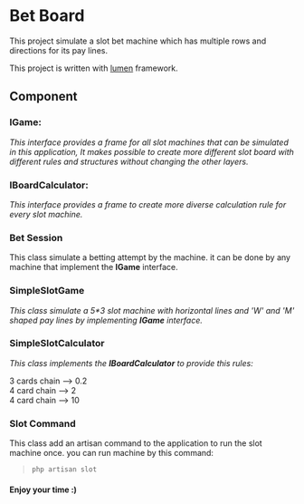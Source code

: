 # Bet Board

This project simulate a slot bet machine which has multiple rows and directions 
for its pay lines.

This project is written with [lumen](https://lumen.laravel.com) framework.

## Component

### IGame:

*This interface provides a frame for all slot machines that can be simulated in this application, It makes possible to create more different slot board with different rules and structures
 without changing the other layers.*

### IBoardCalculator:

*This interface provides a frame to create more diverse calculation rule for every slot machine.*

### Bet Session
This class simulate a betting attempt by the machine. it can be done by any machine that implement the **IGame**
interface.

### SimpleSlotGame
*This class simulate a 5\*3 slot machine with horizontal lines and 'W' and 'M' shaped
pay lines by implementing **IGame** interface.*

### SimpleSlotCalculator
*This class implements the **IBoardCalculator** to provide this rules:*

3 cards chain --> 0.2 <br/>
4 card chain --> 2 <br/>
4 card chain --> 10 <br/>

### Slot Command
This class add an artisan command to the application to run the slot machine once.
you can run machine by this command:<br/>
> ``php artisan slot``

#### Enjoy your time :)
